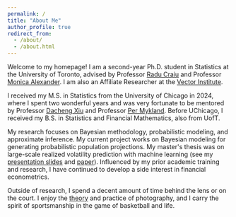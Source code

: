 ```yaml
---
permalink: /
title: "About Me"
author_profile: true
redirect_from: 
  - /about/
  - /about.html
---
```


Welcome to my homepage! I am a second-year Ph.D. student in Statistics at the University of Toronto, advised by Professor [Radu Craiu](https://raducraiu.com/) and Professor [Monica Alexander](https://www.monicaalexander.com/). I am also an Affiliate Researcher at the [Vector Institute](https://vectorinstitute.ai/). 

I received my M.S. in Statistics from the University of Chicago in 2024, where I spent two wonderful years and was very fortunate to be mentored by Professor [Dacheng Xiu](https://dachxiu.chicagobooth.edu/) and Professor [Per Mykland](https://galton.uchicago.edu/~mykland/). Before UChicago, I received my B.S. in Statistics and Financial Mathematics, also from UofT. 

My research focuses on Bayesian methodology, probabilistic modeling, and approximate inference. My current project works on Bayesian modeling for generating probabilistic population projections. My master's thesis was on large-scale realized volatility prediction with machine learning (see my [presentation slides](/files/Master_Thesis_Presentation_Slides.pdf) and [paper](/files/YichenJi_Master_Thesis_Unsigned.pdf)). Influenced by my prior academic training and research, I have continued to develop a side interest in financial econometrics.

Outside of research, I spend a decent amount of time behind the lens or on the court. I enjoy the [theory](https://www.lab404.com/3741/readings/sontag.pdf) and practice of photography, and I carry the spirit of sportsmanship in the game of basketball and life.

<script type='text/javascript' id='clustrmaps' src='//cdn.clustrmaps.com/map_v2.js?cl=ffffff&w=400&t=tt&d=dnHckHycKKYjP5T7X0GJGRPozhk5Th2JPZuh7MnR8g0&cmo=be454f&cmn=009499'></script>
